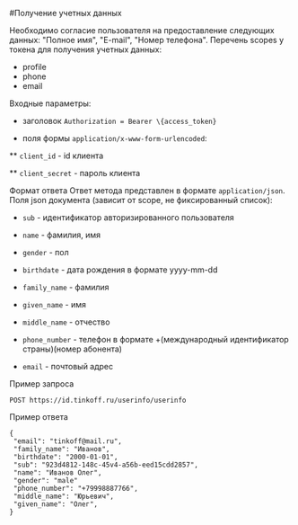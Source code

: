 #Получение учетных данных

Необходимо согласие пользователя на предоставление следующих данных: "Полное имя", "E-mail", "Номер телефона". Перечень scopes у токена для получения учетных данных:

* profile
* phone
* email

Входные параметры:

* заголовок `Authorization = Bearer \{access_token}`

* поля формы `application/x-www-form-urlencoded`:

** `client_id` - id клиента

** `client_secret` - пароль клиента

Формат ответа
Ответ метода представлен в формате `application/json`. Поля json документа (зависит от scope, не фиксированный список):

* `sub` - идентификатор авторизированного пользователя

* `name` - фамилия, имя

* `gender` - пол

* `birthdate` - дата рождения в формате yyyy-mm-dd

* `family_name` - фамилия

* `given_name` - имя

* `middle_name` - отчество

* `phone_number` - телефон в формате +(международный идентификатор страны)(номер абонента)

* `email` - почтовый адрес

Пример запроса

```POST https://id.tinkoff.ru/userinfo/userinfo```

Пример ответа

```
{
 "email": "tinkoff@mail.ru",
 "family_name": "Иванов",
 "birthdate": "2000-01-01",
 "sub": "923d4812-148c-45v4-a56b-eed15cdd2857",
 "name": "Иванов Олег",
 "gender": "male"
 "phone_number": "+79998887766",
 "middle_name": "Юрьевич",
 "given_name": "Олег",
}
```




